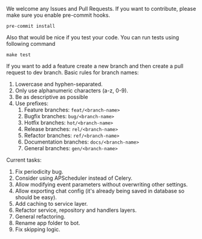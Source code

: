 We welcome any Issues and Pull Requests.
If you want to contribute, please make sure you enable pre-commit hooks.
```
pre-commit install
```

Also that would be nice if you test your code. You can run tests using following command
```
make test
```

If you want to add a feature create a new branch and then create a pull request to dev branch.
Basic rules for branch names:
1. Lowercase and hyphen-separated.
2. Only use alphanumeric characters (a-z, 0-9).
3. Be as descriptive as possible
4. Use prefixes:
    1. Feature branches: `feat/<branch-name>`
    2. Bugfix branches: `bug/<branch-name>`
    3. Hotfix branches: `hot/<branch-name>`
    4. Release branches: `rel/<branch-name>`
    5. Refactor branches: `ref/<branch-name>`
    6. Documentation branches: `docs/<branch-name>`
    7. General branches: `gen/<branch-name>`

Current tasks:
1. Fix periodicity bug.
2. Consider using APScheduler instead of Celery.
3. Allow modifying event parameters without overwriting other settings.
4. Allow exporting chat config (it's already being saved in database so should be easy).
5. Add caching to service layer.
6. Refactor service, repository and handlers layers.
7. General refactoring.
8. Rename app folder to bot.
9. Fix skipping logic.
